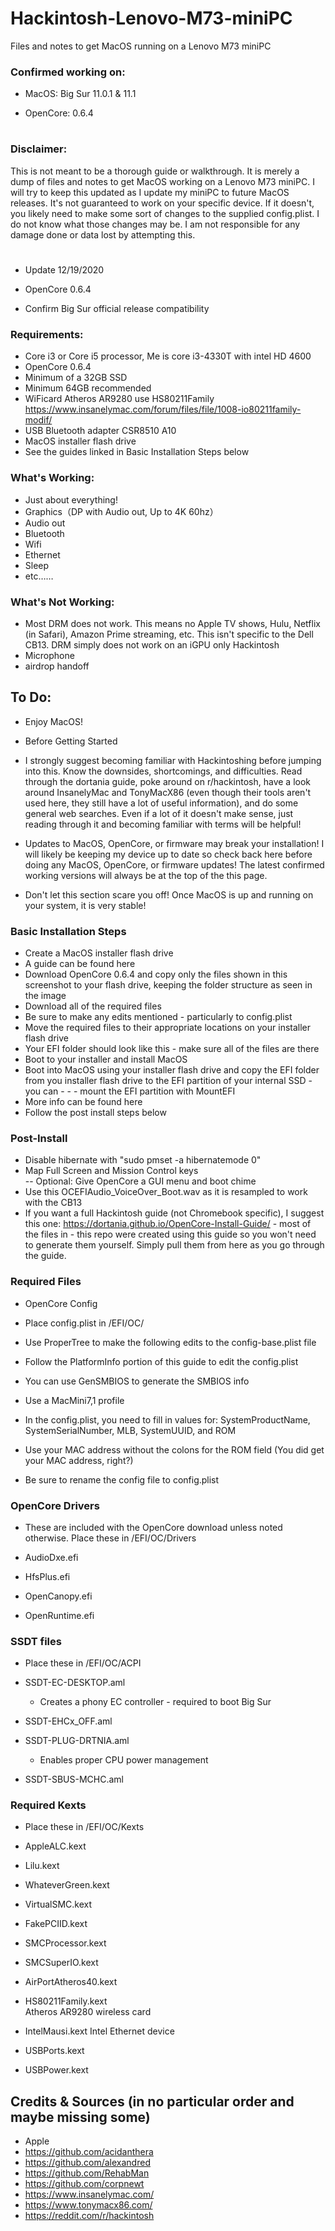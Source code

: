 # Hackintosh-Lenovo-M73-miniPC
Files and notes to get MacOS running on a Lenovo M73 miniPC

### Confirmed working on:

- MacOS: Big Sur 11.0.1	&amp; 11.1	

- OpenCore: 0.6.4		
#
### Disclaimer: 
This is not meant to be a thorough guide or walkthrough. It is merely a dump of files and notes to get MacOS working on a Lenovo M73 miniPC. I will try to keep this updated as I update my miniPC to future MacOS releases. It's not guaranteed to work on your specific device. If it doesn't, you likely need to make some sort of changes to the supplied config.plist. I do not know what those changes may be. I am not responsible for any damage done or data lost by attempting this.		
#
- Update 12/19/2020

- OpenCore 0.6.4		
- Confirm Big Sur official release compatibility		
### Requirements:		

- Core i3 or Core i5 processor, Me is core i3-4330T with intel HD 4600 		
- OpenCore 0.6.4		
- Minimum of a 32GB SSD		
- Minimum 64GB recommended		
- WiFicard Atheros AR9280  use HS80211Family https://www.insanelymac.com/forum/files/file/1008-io80211family-modif/	
- USB Bluetooth adapter CSR8510 A10	
- MacOS installer flash drive		
- See the guides linked in Basic Installation Steps below		

### What's Working:		

- Just about everything!		
- Graphics（DP with Audio out, Up to 4K 60hz）		
- Audio out		
- Bluetooth		
- Wifi	
- Ethernet
- Sleep		
- etc……		

### What's Not Working:

- Most DRM does not work. This means no Apple TV shows, Hulu, Netflix (in Safari), Amazon Prime streaming, etc.
This isn't specific to the Dell CB13. DRM simply does not work on an iGPU only Hackintosh			
- Microphone	
- airdrop handoff

## To Do:

- Enjoy MacOS!		
- Before Getting Started		

- I strongly suggest becoming familiar with Hackintoshing before jumping into this. Know the downsides, shortcomings, and difficulties. Read through the dortania guide, poke around on r/hackintosh, have a look around InsanelyMac and TonyMacX86 (even though their tools aren't used here, they still have a lot of useful information), and do some general web searches. Even if a lot of it doesn't make sense, just reading through it and becoming familiar with terms will be helpful!
- Updates to MacOS, OpenCore, or firmware may break your installation! I will likely be keeping my device up to date so check back here before doing any MacOS, OpenCore, or firmware updates! The latest confirmed working versions will always be at the top of the this page.
- Don't let this section scare you off! Once MacOS is up and running on your system, it is very stable!		
### Basic Installation Steps		

- Create a MacOS installer flash drive		
- A guide can be found here		
- Download OpenCore 0.6.4 and copy only the files shown in this screenshot to your flash drive, keeping the folder structure as seen in the image		
- Download all of the required files		
- Be sure to make any edits mentioned - particularly to config.plist 	
- Move the required files to their appropriate locations on your installer flash drive		
- Your EFI folder should look like this - make sure all of the files are there 		
- Boot to your installer and install MacOS		
- Boot into MacOS using your installer flash drive and copy the EFI folder from you installer flash drive to the EFI partition of your internal SSD - you can - - - mount the EFI partition with MountEFI		
- More info can be found here		
- Follow the post install steps below		
### Post-Install		


- Disable hibernate with "sudo pmset -a hibernatemode 0"		
- Map Full Screen and Mission Control keys		
-- Optional: Give OpenCore a GUI menu and boot chime		
- Use this OCEFIAudio_VoiceOver_Boot.wav as it is resampled to work with the CB13		
- If you want a full Hackintosh guide (not Chromebook specific), I suggest this one: https://dortania.github.io/OpenCore-Install-Guide/ - most of the files in - this repo were created using this guide so you won't need to generate them yourself. Simply pull them from here as you go through the guide.		

### Required Files		

- OpenCore Config		

- Place config.plist in /EFI/OC/		

- Use ProperTree to make the following edits to the config-base.plist file		

- Follow the PlatformInfo portion of this guide to edit the config.plist		
- You can use GenSMBIOS to generate the SMBIOS info		
- Use a MacMini7,1 profile		
- In the config.plist, you need to fill in values for: SystemProductName, SystemSerialNumber, MLB, SystemUUID, and ROM		
- Use your MAC address without the colons for the ROM field (You did get your MAC address, right?)		
- Be sure to rename the config file to config.plist		
### OpenCore Drivers		

- These are included with the OpenCore download unless noted otherwise. Place these in /EFI/OC/Drivers		

- AudioDxe.efi		
- HfsPlus.efi		
- OpenCanopy.efi		
- OpenRuntime.efi		

### SSDT files		
- Place these in /EFI/OC/ACPI		

- SSDT-EC-DESKTOP.aml		
  - Creates a phony EC controller - required to boot Big Sur		
- SSDT-EHCx_OFF.aml		
- SSDT-PLUG-DRTNIA.aml		
  - Enables proper CPU power management		
- SSDT-SBUS-MCHC.aml		

### Required Kexts		

- Place these in /EFI/OC/Kexts		

- AppleALC.kext		
- Lilu.kext		
- WhateverGreen.kext		
- VirtualSMC.kext		
- FakePCIID.kext	
- SMCProcessor.kext		
- SMCSuperIO.kext		
- AirPortAtheros40.kext	
- HS80211Family.kext	
  Atheros AR9280 wireless card
- IntelMausi.kext
  Intel Ethernet device	
- USBPorts.kext	
- USBPower.kext			



## Credits &amp; Sources (in no particular order and maybe missing some)		

- Apple				
- https://github.com/acidanthera		
- https://github.com/alexandred		
- https://github.com/RehabMan		
- https://github.com/corpnewt		
- https://www.insanelymac.com/		
- https://www.tonymacx86.com/		
- https://reddit.com/r/hackintosh			
</pre></body></html>
